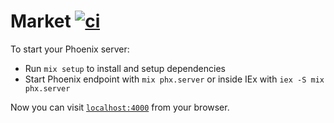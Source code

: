 # Market [![ci](https://github.com/rusty-cluster/market-phoenix/actions/workflows/ci.yml/badge.svg)](https://github.com/rusty-cluster/market-phoenix/actions/workflows/ci.yml)

To start your Phoenix server:

  * Run `mix setup` to install and setup dependencies
  * Start Phoenix endpoint with `mix phx.server` or inside IEx with `iex -S mix phx.server`

Now you can visit [`localhost:4000`](http://localhost:4000) from your browser.
